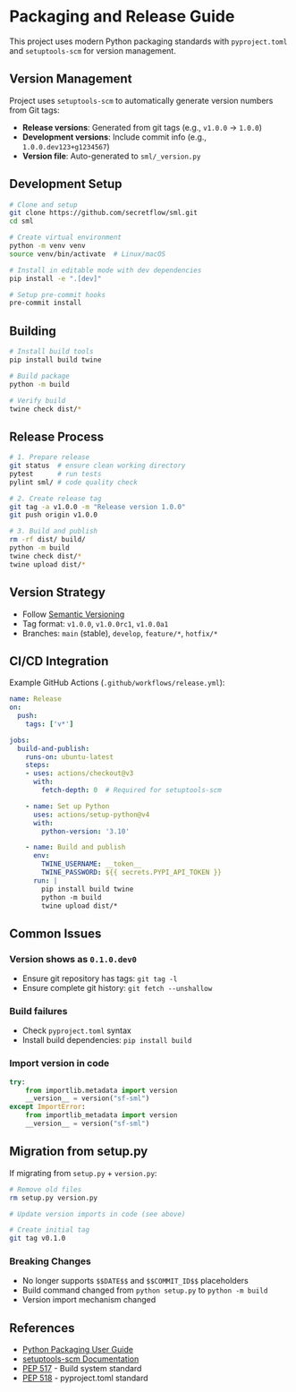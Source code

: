 # Packaging and Release Guide

This project uses modern Python packaging standards with `pyproject.toml` and `setuptools-scm` for version management.

## Version Management

Project uses `setuptools-scm` to automatically generate version numbers from Git tags:

- **Release versions**: Generated from git tags (e.g., `v1.0.0` → `1.0.0`)
- **Development versions**: Include commit info (e.g., `1.0.0.dev123+g1234567`)
- **Version file**: Auto-generated to `sml/_version.py`

## Development Setup

```bash
# Clone and setup
git clone https://github.com/secretflow/sml.git
cd sml

# Create virtual environment
python -m venv venv
source venv/bin/activate  # Linux/macOS

# Install in editable mode with dev dependencies
pip install -e ".[dev]"

# Setup pre-commit hooks
pre-commit install
```

## Building

```bash
# Install build tools
pip install build twine

# Build package
python -m build

# Verify build
twine check dist/*
```

## Release Process

```bash
# 1. Prepare release
git status  # ensure clean working directory
pytest      # run tests
pylint sml/ # code quality check

# 2. Create release tag
git tag -a v1.0.0 -m "Release version 1.0.0"
git push origin v1.0.0

# 3. Build and publish
rm -rf dist/ build/
python -m build
twine check dist/*
twine upload dist/*
```

## Version Strategy

- Follow [Semantic Versioning](https://semver.org/)
- Tag format: `v1.0.0`, `v1.0.0rc1`, `v1.0.0a1`
- Branches: `main` (stable), `develop`, `feature/*`, `hotfix/*`

## CI/CD Integration

Example GitHub Actions (`.github/workflows/release.yml`):

```yaml
name: Release
on:
  push:
    tags: ['v*']

jobs:
  build-and-publish:
    runs-on: ubuntu-latest
    steps:
    - uses: actions/checkout@v3
      with:
        fetch-depth: 0  # Required for setuptools-scm

    - name: Set up Python
      uses: actions/setup-python@v4
      with:
        python-version: '3.10'

    - name: Build and publish
      env:
        TWINE_USERNAME: __token__
        TWINE_PASSWORD: ${{ secrets.PYPI_API_TOKEN }}
      run: |
        pip install build twine
        python -m build
        twine upload dist/*
```

## Common Issues

### Version shows as `0.1.0.dev0`
- Ensure git repository has tags: `git tag -l`
- Ensure complete git history: `git fetch --unshallow`

### Build failures
- Check `pyproject.toml` syntax
- Install build dependencies: `pip install build`

### Import version in code
```python
try:
    from importlib.metadata import version
    __version__ = version("sf-sml")
except ImportError:
    from importlib_metadata import version
    __version__ = version("sf-sml")
```

## Migration from setup.py

If migrating from `setup.py` + `version.py`:

```bash
# Remove old files
rm setup.py version.py

# Update version imports in code (see above)

# Create initial tag
git tag v0.1.0
```

### Breaking Changes
- No longer supports `$$DATE$$` and `$$COMMIT_ID$$` placeholders
- Build command changed from `python setup.py` to `python -m build`
- Version import mechanism changed

## References

- [Python Packaging User Guide](https://packaging.python.org/)
- [setuptools-scm Documentation](https://setuptools-scm.readthedocs.io/)
- [PEP 517](https://peps.python.org/pep-0517/) - Build system standard
- [PEP 518](https://peps.python.org/pep-0518/) - pyproject.toml standard

